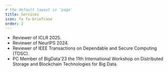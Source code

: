 ```yaml
---
# the default layout is 'page'
title: Services
icon: fa fa-briefcase
order: 2
---
```


<!-- ## Conference Services -->

- Reviewer of ICLR 2025.
- Reviewer of NeurIPS 2024.
- Reviewer of IEEE Transactions on Dependable and Secure Computing (TDSC).
- PC Member of BigData'23 the 11th International Workshop on Distributed Storage and Blockchain Technologies for Big Data.
<!-- - **Conference Reviewer**: ICLR 2025, NeurIPS 2024.
- **Journal Reviewer**: IEEE Transactions on Dependable and Secure Computing (TDSC).
- **PC Member**: BigData'23 the 11th International Workshop on Distributed Storage and Blockchain Technologies for Big Data. -->
